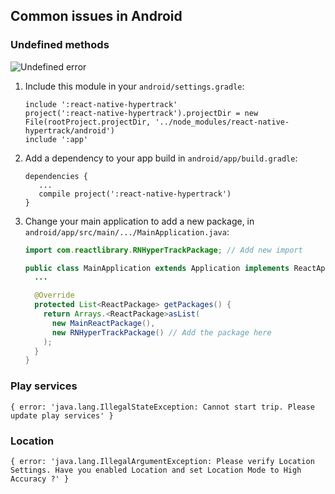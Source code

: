 
## Common issues in Android
### Undefined methods
![Undefined error](readme-imgs/undefined.png)

1. Include this module in your `android/settings.gradle`:

    ```
    include ':react-native-hypertrack'
    project(':react-native-hypertrack').projectDir = new File(rootProject.projectDir, '../node_modules/react-native-hypertrack/android')
    include ':app'
    ```

2. Add a dependency to your app build in `android/app/build.gradle`:

    ```
    dependencies {
       ...
       compile project(':react-native-hypertrack')
    }
    ```

3. Change your main application to add a new package, in `android/app/src/main/.../MainApplication.java`:

    ```java
    import com.reactlibrary.RNHyperTrackPackage; // Add new import

    public class MainApplication extends Application implements ReactApplication {
      ...

      @Override
      protected List<ReactPackage> getPackages() {
        return Arrays.<ReactPackage>asList(
          new MainReactPackage(),
          new RNHyperTrackPackage() // Add the package here
        );
      }
    }
    ```

### Play services
```
{ error: 'java.lang.IllegalStateException: Cannot start trip. Please update play services' }
```


### Location
```
{ error: 'java.lang.IllegalArgumentException: Please verify Location Settings. Have you enabled Location and set Location Mode to High Accuracy ?' }
```
